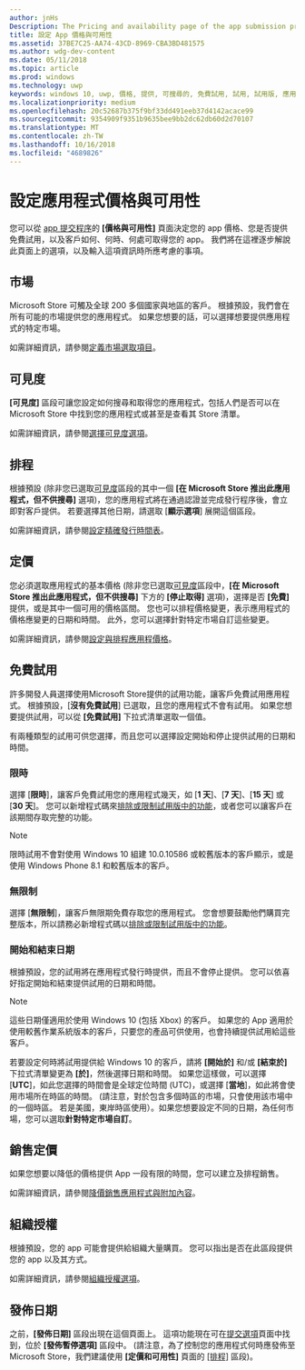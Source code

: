 ```yaml
---
author: jnHs
Description: The Pricing and availability page of the app submission process lets you determine how much your app will cost, whether you'll offer a free trial, and how, when, and where it will be available to customers.
title: 設定 App 價格與可用性
ms.assetid: 37BE7C25-AA74-43CD-8969-CBA3BD481575
ms.author: wdg-dev-content
ms.date: 05/11/2018
ms.topic: article
ms.prod: windows
ms.technology: uwp
keywords: windows 10, uwp, 價格, 提供, 可搜尋的, 免費試用, 試用, 試用版, 應用程式, 發行日期
ms.localizationpriority: medium
ms.openlocfilehash: 20c52687b375f9bf33dd491eeb37d4142acace99
ms.sourcegitcommit: 9354909f9351b9635bee9bb2dc62db60d2d70107
ms.translationtype: MT
ms.contentlocale: zh-TW
ms.lasthandoff: 10/16/2018
ms.locfileid: "4689826"
---
```

# <a name="set-app-pricing-and-availability"></a>設定應用程式價格與可用性


您可以從 [app 提交程序](app-submissions.md)的 **\[價格與可用性\]** 頁面決定您的 app 價格、您是否提供免費試用，以及客戶如何、何時、何處可取得您的 app。 我們將在這裡逐步解說此頁面上的選項，以及輸入這項資訊時所應考慮的事項。


## <a name="markets"></a>市場

Microsoft Store 可觸及全球 200 多個國家與地區的客戶。 根據預設，我們會在所有可能的市場提供您的應用程式。 如果您想要的話，可以選擇想要提供應用程式的特定市場。 

如需詳細資訊，請參閱[定義市場選取項目](define-pricing-and-market-selection.md)。


## <a name="visibility"></a>可見度

**\[可見度\]** 區段可讓您設定如何搜尋和取得您的應用程式，包括人們是否可以在 Microsoft Store 中找到您的應用程式或甚至是查看其 Store 清單。

如需詳細資訊，請參閱[選擇可見度選項](choose-visibility-options.md)。


## <a name="schedule"></a>排程

根據預設 (除非您已選取[可見度](choose-visibility-options.md#discoverability)區段的其中一個 **\[在 Microsoft Store 推出此應用程式，但不供搜尋\]** 選項)，您的應用程式將在通過認證並完成發行程序後，會立即對客戶提供。 若要選擇其他日期，請選取 [**顯示選項**] 展開這個區段。 

如需詳細資訊，請參閱[設定精確發行時間表](configure-precise-release-scheduling.md)。


## <a name="pricing"></a>定價

您必須選取應用程式的基本價格 (除非您已選取[可見度](choose-visibility-options.md#discoverability)區段中，**\[在 Microsoft Store 推出此應用程式，但不供搜尋\]** 下方的 **\[停止取得\]** 選項)，選擇是否 **\[免費\]** 提供，或是其中一個可用的價格區間。 您也可以排程價格變更，表示應用程式的價格應變更的日期和時間。 此外，您可以選擇針對特定市場自訂這些變更。 

如需詳細資訊，請參閱[設定與排程應用程價格](set-and-schedule-app-pricing.md)。


## <a name="free-trial"></a>免費試用

許多開發人員選擇使用Microsoft Store提供的試用功能，讓客戶免費試用應用程式。 根據預設，[**沒有免費試用**] 已選取，且您的應用程式不會有試用。 如果您想要提供試用，可以從 **\[免費試用\]** 下拉式清單選取一個值。

有兩種類型的試用可供您選擇，而且您可以選擇設定開始和停止提供試用的日期和時間。

### <a name="time-limited"></a>限時

選擇 [**限時**]，讓客戶免費試用您的應用程式幾天，如 [**1 天**]、[**7 天**]、[**15 天**] 或 [**30 天**]。 您可以新增程式碼來[排除或限制試用版中的功能](../monetize/in-app-purchases-and-trials.md)，或者您可以讓客戶在該期間存取完整的功能。 
> [!NOTE]
> 限時試用不會對使用 Windows 10 組建 10.0.10586 或較舊版本的客戶顯示，或是使用 Windows Phone 8.1 和較舊版本的客戶。

### <a name="unlimited"></a>無限制

選擇 [**無限制**]，讓客戶無限期免費存取您的應用程式。 您會想要鼓勵他們購買完整版本，所以請務必新增程式碼以[排除或限制試用版中的功能](../monetize/in-app-purchases-and-trials.md)。

### <a name="start-and-end-dates"></a>開始和結束日期

根據預設，您的試用將在應用程式發行時提供，而且不會停止提供。 您可以依喜好指定開始和結束提供試用的日期和時間。 

>[!NOTE]
> 這些日期僅適用於使用 Windows 10 (包括 Xbox) 的客戶。 如果您的 App 適用於使用較舊作業系統版本的客戶，只要您的產品可供使用，也會持續提供試用給這些客戶。 

若要設定何時將試用提供給 Windows 10 的客戶，請將 **\[開始於\]** 和/或 **\[結束於\]** 下拉式清單變更為 **\[於\]**，然後選擇日期和時間。 如果您這樣做，可以選擇 [**UTC**]，如此您選擇的時間會是全球定位時間 (UTC)，或選擇 [**當地**]，如此將會使用市場所在時區的時間。 (請注意，對於包含多個時區的市場，只會使用該市場中的一個時區。 若是美國，東岸時區使用）。如果您想要設定不同的日期，為任何市場，您可以選取**針對特定市場自訂**。


## <a name="sale-pricing"></a>銷售定價

如果您想要以降低的價格提供 App 一段有限的時間，您可以建立及排程銷售。

如需詳細資訊，請參閱[降價銷售應用程式與附加內容](put-apps-and-add-ons-on-sale.md)。


## <a name="organizational-licensing"></a>組織授權

根據預設，您的 app 可能會提供給組織大量購買。 您可以指出是否在此區段提供您的 app 以及其方式。

如需詳細資訊，請參閱[組織授權選項](organizational-licensing.md)。


## <a name="publish-date"></a>發佈日期

之前，**\[發佈日期\]** 區段出現在這個頁面上。 這項功能現在可在[提交選項](manage-submission-options.md)頁面中找到，位於 **\[發佈暫停選項\]** 區段中。 (請注意，為了控制您的應用程式何時應發佈至 Microsoft Store，我們建議使用 **\[定價和可用性\]** 頁面的 [\[排程\]](configure-precise-release-scheduling.md) 區段)。


